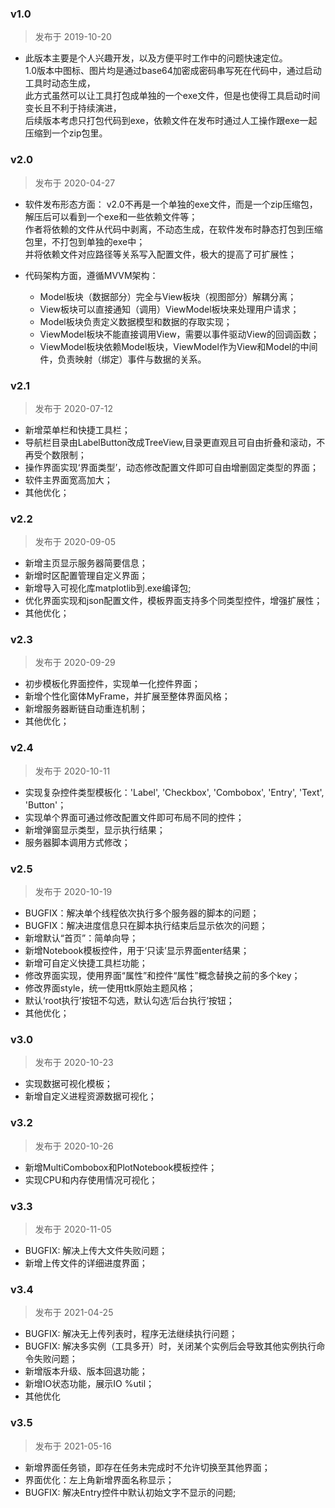 
### v1.0
  > 发布于 2019-10-20
  * 此版本主要是个人兴趣开发，以及方便平时工作中的问题快速定位。  
    1.0版本中图标、图片均是通过base64加密成密码串写死在代码中，通过启动工具时动态生成，  
    此方式虽然可以让工具打包成单独的一个exe文件，但是也使得工具启动时间变长且不利于持续演进，  
    后续版本考虑只打包代码到exe，依赖文件在发布时通过人工操作跟exe一起压缩到一个zip包里。

### v2.0
  > 发布于 2020-04-27
  * 软件发布形态方面：
    v2.0不再是一个单独的exe文件，而是一个zip压缩包，解压后可以看到一个exe和一些依赖文件等；  
    作者将依赖的文件从代码中剥离，不动态生成，在软件发布时静态打包到压缩包里，不打包到单独的exe中；  
    并将依赖文件对应路径等关系写入配置文件，极大的提高了可扩展性；

  * 代码架构方面，遵循MVVM架构：  
    - Model板块（数据部分）完全与View板块（视图部分）解耦分离；  
    - View板块可以直接通知（调用）ViewModel板块来处理用户请求；  
    - Model板块负责定义数据模型和数据的存取实现；  
    - ViewModel板块不能直接调用View，需要以事件驱动View的回调函数；  
    - ViewModel板块依赖Model板块，ViewModel作为View和Model的中间件，负责映射（绑定）事件与数据的关系。  

### v2.1
  > 发布于 2020-07-12
  * 新增菜单栏和快捷工具栏；
  * 导航栏目录由LabelButton改成TreeView,目录更直观且可自由折叠和滚动，不再受个数限制；
  * 操作界面实现‘界面类型’，动态修改配置文件即可自由增删固定类型的界面；
  * 软件主界面宽高加大；
  * 其他优化；
        
### v2.2
  > 发布于 2020-09-05
  * 新增主页显示服务器简要信息；
  * 新增时区配置管理自定义界面；
  * 新增导入可视化库matplotlib到.exe编译包;
  * 优化界面实现和json配置文件，模板界面支持多个同类型控件，增强扩展性；
  * 其他优化；
    
### v2.3
  > 发布于 2020-09-29
  * 初步模板化界面控件，实现单一化控件界面；
  * 新增个性化窗体MyFrame，并扩展至整体界面风格；
  * 新增服务器断链自动重连机制；
  * 其他优化；    
   
### v2.4
  > 发布于 2020-10-11
  * 实现复杂控件类型模板化：'Label', 'Checkbox', 'Combobox', 'Entry', 'Text', 'Button'；
  * 实现单个界面可通过修改配置文件即可布局不同的控件；
  * 新增弹窗显示类型，显示执行结果；
  * 服务器脚本调用方式修改；
       
### v2.5
  > 发布于 2020-10-19
  * BUGFIX：解决单个线程依次执行多个服务器的脚本的问题；
  * BUGFIX：解决进度信息只在脚本执行结束后显示依次的问题；
  * 新增默认“首页”：简单向导；
  * 新增Notebook模板控件，用于‘只读’显示界面enter结果；
  * 新增可自定义快捷工具栏功能；
  * 修改界面实现，使用界面“属性”和控件“属性”概念替换之前的多个key；
  * 修改界面style，统一使用ttk原始主题风格；
  * 默认‘root执行’按钮不勾选，默认勾选‘后台执行’按钮；
  * 其他优化；

### v3.0
  > 发布于 2020-10-23
  * 实现数据可视化模板；
  * 新增自定义进程资源数据可视化；

### v3.2
  > 发布于 2020-10-26
  * 新增MultiCombobox和PlotNotebook模板控件；
  * 实现CPU和内存使用情况可视化；

### v3.3
  > 发布于 2020-11-05
  * BUGFIX: 解决上传大文件失败问题；
  * 新增上传文件的详细进度界面；

### v3.4
  > 发布于 2021-04-25
  * BUGFIX: 解决无上传列表时，程序无法继续执行问题；
  * BUGFIX: 解决多实例（工具多开）时，关闭某个实例后会导致其他实例执行命令失败问题；
  * 新增版本升级、版本回退功能；
  * 新增IO状态功能，展示IO %util；
  * 其他优化

### v3.5
  > 发布于 2021-05-16
  * 新增界面任务锁，即存在任务未完成时不允许切换至其他界面；
  * 界面优化：左上角新增界面名称显示；
  * BUGFIX: 解决Entry控件中默认初始文字不显示的问题; 
